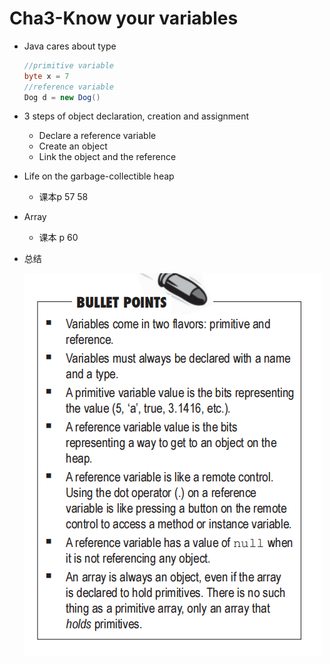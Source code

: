 # Cha3-Know your variables

+ Java cares about type

    ```java
    //primitive variable
    byte x = 7
    //reference variable
    Dog d = new Dog()
    ```

+ 3 steps of object declaration, creation and assignment

    + Declare a reference variable
    + Create an object
    + Link the object and the reference

+ Life on the garbage-collectible heap

    + 课本p 57 58

+ Array
    + 课本 p 60

+ 总结

    ![png](summary.png)

    